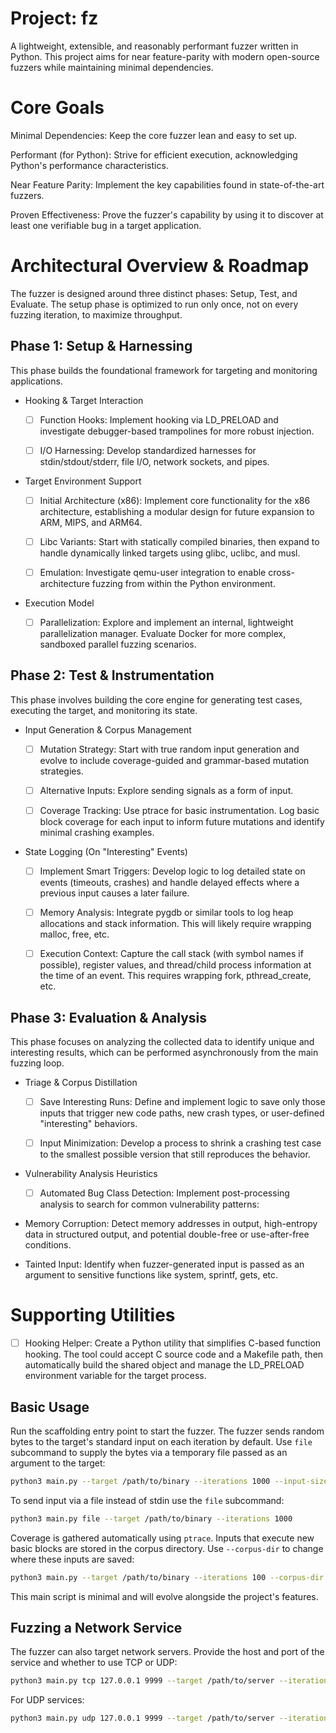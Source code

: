 # Project: fz
A lightweight, extensible, and reasonably performant fuzzer written in Python. This project aims for near feature-parity with modern open-source fuzzers while maintaining minimal dependencies.

# Core Goals
Minimal Dependencies: Keep the core fuzzer lean and easy to set up.

Performant (for Python): Strive for efficient execution, acknowledging Python's performance characteristics.

Near Feature Parity: Implement the key capabilities found in state-of-the-art fuzzers.

Proven Effectiveness: Prove the fuzzer's capability by using it to discover at least one verifiable bug in a target application.

# Architectural Overview & Roadmap
The fuzzer is designed around three distinct phases: Setup, Test, and Evaluate. The setup phase is optimized to run only once, not on every fuzzing iteration, to maximize throughput.

## Phase 1: Setup & Harnessing
This phase builds the foundational framework for targeting and monitoring applications.

- Hooking & Target Interaction

  - [ ] Function Hooks: Implement hooking via LD_PRELOAD and investigate debugger-based trampolines for more robust injection.

  - [ ] I/O Harnessing: Develop standardized harnesses for stdin/stdout/stderr, file I/O, network sockets, and pipes.

- Target Environment Support

  - [ ] Initial Architecture (x86): Implement core functionality for the x86 architecture, establishing a modular design for future expansion to ARM, MIPS, and ARM64.

  - [ ] Libc Variants: Start with statically compiled binaries, then expand to handle dynamically linked targets using glibc, uclibc, and musl.

  - [ ] Emulation: Investigate qemu-user integration to enable cross-architecture fuzzing from within the Python environment.

- Execution Model

  - [ ] Parallelization: Explore and implement an internal, lightweight parallelization manager. Evaluate Docker for more complex, sandboxed parallel fuzzing scenarios.

## Phase 2: Test & Instrumentation
This phase involves building the core engine for generating test cases, executing the target, and monitoring its state.

- Input Generation & Corpus Management

  - [ ] Mutation Strategy: Start with true random input generation and evolve to include coverage-guided and grammar-based mutation strategies.

  - [ ] Alternative Inputs: Explore sending signals as a form of input.

  - [ ] Coverage Tracking: Use ptrace for basic instrumentation. Log basic block coverage for each input to inform future mutations and identify minimal crashing examples.

- State Logging (On "Interesting" Events)

  - [ ] Implement Smart Triggers: Develop logic to log detailed state on events (timeouts, crashes) and handle delayed effects where a previous input causes a later failure.

  - [ ] Memory Analysis: Integrate pygdb or similar tools to log heap allocations and stack information. This will likely require wrapping malloc, free, etc.

  - [ ] Execution Context: Capture the call stack (with symbol names if possible), register values, and thread/child process information at the time of an event. This requires wrapping fork, pthread_create, etc.

## Phase 3: Evaluation & Analysis
This phase focuses on analyzing the collected data to identify unique and interesting results, which can be performed asynchronously from the main fuzzing loop.

- Triage & Corpus Distillation

  - [ ] Save Interesting Runs: Define and implement logic to save only those inputs that trigger new code paths, new crash types, or user-defined "interesting" behaviors.

  - [ ] Input Minimization: Develop a process to shrink a crashing test case to the smallest possible version that still reproduces the behavior.

- Vulnerability Analysis Heuristics

  - [ ] Automated Bug Class Detection: Implement post-processing analysis to search for common vulnerability patterns:

- Memory Corruption: Detect memory addresses in output, high-entropy data in structured output, and potential double-free or use-after-free conditions.

- Tainted Input: Identify when fuzzer-generated input is passed as an argument to sensitive functions like system, sprintf, gets, etc.

# Supporting Utilities
- [ ] Hooking Helper: Create a Python utility that simplifies C-based function hooking. The tool could accept C source code and a Makefile path, then automatically build the shared object and manage the LD_PRELOAD environment variable for the target process.

## Basic Usage

Run the scaffolding entry point to start the fuzzer. The fuzzer sends random
bytes to the target's standard input on each iteration by default. Use
`file` subcommand to supply the bytes via a temporary file passed as an argument
to the target:

```bash
python3 main.py --target /path/to/binary --iterations 1000 --input-size 64
```

To send input via a file instead of stdin use the `file` subcommand:

```bash
python3 main.py file --target /path/to/binary --iterations 1000
```

Coverage is gathered automatically using `ptrace`. Inputs that execute new
basic blocks are stored in the corpus directory. Use `--corpus-dir` to change
where these inputs are saved:

```bash
python3 main.py --target /path/to/binary --iterations 100 --corpus-dir ./out
```

This main script is minimal and will evolve alongside the project's features.

## Fuzzing a Network Service

The fuzzer can also target network servers. Provide the host and port of the
service and whether to use TCP or UDP:

```bash
python3 main.py tcp 127.0.0.1 9999 --target /path/to/server --iterations 100
```

For UDP services:

```bash
python3 main.py udp 127.0.0.1 9999 --target /path/to/server --iterations 100
```

